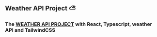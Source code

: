 ## Weather API Project ⛅

### The [WEATHER API PROJECT](https://weather-777-api.netlify.app/) with React, Typescript, weather API and TailwindCSS

